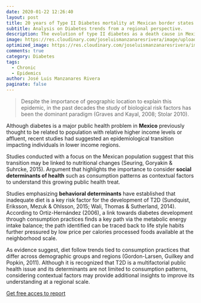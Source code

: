 ```yaml
---
date: 2020-01-22 12:26:40
layout: post
title: 20 years of Type II Diabetes mortality at Mexican border states.
subtitle: Analysis on Diabetes trends from a regional perspective.
description: The evolution of type II diabetes as a death cause in Mexico increased by 97.6% during the period between 1998-2017, while the over all death causes experienced a 44.3% increase in same period. The exponential growth rate implicit by this trend reflects a public health concern of epidemic proportions. 
image: https://res.cloudinary.com/joseluismanzanaresrivera/image/upload/v1584336975/dose-juice-ocnsb17U6FE-unsplash_rehzh1.jpg
optimized_image: https://res.cloudinary.com/joseluismanzanaresrivera/image/upload/v1584336975/dose-juice-ocnsb17U6FE-unsplash_rehzh1.jpg
comments: true
category: Diabetes
tags:
  - Chronic
  - Epidemics
author: José Luis Manzanares Rivera
paginate: false
---
```




> Despite the importance of geographic location to explain this epidemic, in the past decades the study of biological risk factors has been the dominant paradigm (Graves and Kayal, 2008; Stolar 2010).

Although diabetes is a major public health problem in **Mexico** previously thought to be related to population with relative higher income levels or affluent, recent studies had suggested an epidemiological transition impacting individuals in lower income regions. 

Studies conducted with a focus on the Mexican population suggest that this transition may be linked to nutritional changes (Seuring, Goryakin & Suhrcke, 2015). Argument that highlights the importance to consider **social determinants of health** such as consumption patterns as contextual factors to understand this growing public health treat. 

Studies emphasizing **behavioral determinants** have established that inadequate diet is a key risk factor for the development of T2D (Sundquist, Eriksson, Mezuk & Ohlsson, 2015; Wali, Thomas & Sutherland, 2014). According to Ortiz-Hernández (2006), a link towards diabetes development through consumption practices finds a key path via the metabolic energy intake balance; the path identified can be traced back to life style habits further pressured by low price per calories processed foods available at the neighborhood scale. 

As evidence suggest, diet follow trends tied to consumption practices that differ across demographic groups and regions (Gordon-Larsen, Guilkey and Popkin, 2011). Although it is recognized that T2D is a multifactorial public health issue and its determinants are not limited to consumption patterns, considering contextual factors may provide additional insights to improve its understanding at a regional scale.

[Get free acces to report](https://diabetes-en-las-fronteras.netlify.com/)


